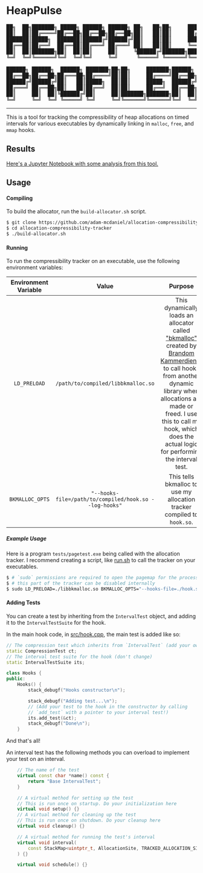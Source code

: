 # HeapPulse

<pre>
██╗  ██╗███████╗ █████╗ ██████╗ ██████╗ ██╗   ██╗██╗     ███████╗███████╗
██║  ██║██╔════╝██╔══██╗██╔══██╗██╔══██╗██║   ██║██║     ██╔════╝██╔════╝
███████║█████╗  ███████║██████╔╝██████╔╝██║   ██║██║     ███████╗█████╗  
██╔══██║██╔══╝  ██╔══██║██╔═══╝ ██╔═══╝ ██║   ██║██║     ╚════██║██╔══╝  
██║  ██║███████╗██║  ██║██║     ██║     ╚██████╔╝███████╗███████║███████╗
╚═╝  ╚═╝╚══════╝╚═╝  ╚═╝╚═╝     ╚═╝      ╚═════╝ ╚══════╝╚══════╝╚══════╝

██████╗ ██████╗  ██████╗ ███████╗██╗██╗     ███████╗██████╗              
██╔══██╗██╔══██╗██╔═══██╗██╔════╝██║██║     ██╔════╝██╔══██╗             
██████╔╝██████╔╝██║   ██║█████╗  ██║██║     █████╗  ██████╔╝             
██╔═══╝ ██╔══██╗██║   ██║██╔══╝  ██║██║     ██╔══╝  ██╔══██╗             
██║     ██║  ██║╚██████╔╝██║     ██║███████╗███████╗██║  ██║             
╚═╝     ╚═╝  ╚═╝ ╚═════╝ ╚═╝     ╚═╝╚══════╝╚══════╝╚═╝  ╚═╝             
</pre>
---

This is a tool for tracking the compressibility of heap allocations on timed intervals for various executables by dynamically linking in `malloc`, `free`, and `mmap` hooks.

## Results

[Here's a Jupyter Notebook with some analysis from this tool.](./results.ipynb)

## Usage

#### Compiling

To build the allocator, run the `build-allocator.sh` script.

```bash
$ git clone https://github.com/adam-mcdaniel/allocation-compressibility-tracker
$ cd allocation-compressibility-tracker
$ ./build-allocator.sh
```

#### Running

To run the compressibility tracker on an executable, use the following environment variables:

|Environment Variable|Value|Purpose|
|:-:|:-:|:-:|
|`LD_PRELOAD`|`/path/to/compiled/libbkmalloc.so`|This dynamically loads an allocator called ["bkmalloc"](https://github.com/kammerdienerb/bkmalloc) created by [Brandom Kammerdiener](https://github.com/kammerdienerb) to call hooks from another dynamic library when allocations are made or freed. I use this to call my hook, which does the actual logic for performing the interval test.|
|`BKMALLOC_OPTS`|`"--hooks-file=/path/to/compiled/hook.so --log-hooks"`|This tells bkmalloc to use my allocation tracker compiled to `hook.so`.|


##### Example Usage

Here is a program `tests/pagetest.exe` being called with the allocation tracker.
I recommend creating a script, like [run.sh](./run.sh) to call the tracker on your executables.

```bash
$ # `sudo` permissions are required to open the pagemap for the process,
$ # this part of the tracker can be disabled internally
$ sudo LD_PRELOAD=./libbkmalloc.so BKMALLOC_OPTS="--hooks-file=./hook.so" tests/pagetest.exe
```

#### Adding Tests

You can create a test by inheriting from the `IntervalTest` object, and adding it to the `IntervalTestSuite` for the hook.

In the main hook code, in [src/hook.cpp](src/hook.cpp), the main test is added like so:

```c++
// The compression test which inherits from `IntervalTest` (add your own tests here, too!)
static CompressionTest ct;
// The interval test suite for the hook (don't change)
static IntervalTestSuite its;

class Hooks {
public:
    Hooks() {
        stack_debugf("Hooks constructor\n");

        stack_debugf("Adding test...\n");
        // (Add your test to the hook in the constructor by calling
        // `add_test` with a pointer to your interval test!)
        its.add_test(&ct);
        stack_debugf("Done\n");
    }
```

And that's all!

An interval test has the following methods you can overload to implement your test on an interval.

```c++
    // The name of the test
    virtual const char *name() const {
        return "Base IntervalTest";
    }

    // A virtual method for setting up the test
    // This is run once on startup. Do your initialization here
    virtual void setup() {}
    // A virtual method for cleaning up the test
    // This is run once on shutdown. Do your cleanup here
    virtual void cleanup() {}

    // A virtual method for running the test's interval
    virtual void interval(
        const StackMap<uintptr_t, AllocationSite, TRACKED_ALLOCATION_SITES> &allocation_sites
    ) {}

    virtual void schedule() {}
```
